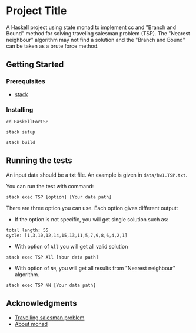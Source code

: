 # Project Title

A Haskell project using state monad to implement cc and "Branch and Bound" method for solving traveling salesman problem (TSP).
The "Nearest neighbour" algorithm may not find a solution and the "Branch and Bound" can be taken as a brute force method.

## Getting Started

### Prerequisites

* [stack](https://docs.haskellstack.org/en/stable/README/#how-to-install)

### Installing

```
cd HaskellForTSP
 
stack setup
 
stack build
```


## Running the tests
An input data should be a txt file. An example is given in `data/hw1.TSP.txt`. 

You can run the test with command:
```
stack exec TSP [option] [Your data path]
```

There are three option you can use. Each option gives different output:
* If the option is not specific, you will get single solution such as:

```
total length: 55
cycle: [1,3,10,12,14,15,13,11,5,7,9,8,6,4,2,1]
```

* With option of `All` you will get all valid solution
```
stack exec TSP All [Your data path]
```

* With option of `NN`, you will get all results from "Nearest neighbour" algorithm.
```
stack exec TSP NN [Your data path]
```







## Acknowledgments

* [Travelling salesman problem](https://en.wikipedia.org/wiki/Travelling_salesman_problem#Constructive_heuristics)
* [About monad](http://adit.io/posts/2013-06-10-three-useful-monads.html#the-state-monad)

